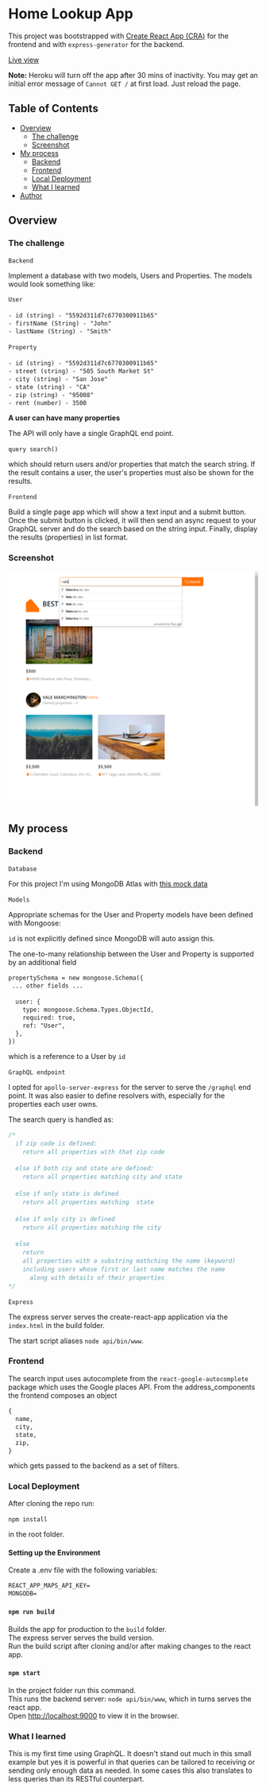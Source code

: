 # Home Lookup App

This project was bootstrapped with [Create React App (CRA)](https://github.com/facebook/create-react-app) for the frontend and with `express-generator` for the backend.

[Live view](https://property-lookup.herokuapp.com/)

**Note:** Heroku will turn off the app after 30 mins of inactivity. You may get an initial error message of `Cannot GET /` at first load. Just reload the page.

## Table of Contents

- [Overview](#overview)
  - [The challenge](#the-challenge)
  - [Screenshot](#screenshot)
- [My process](#my-process)
  - [Backend](#backend)
  - [Frontend](#frontend)
  - [Local Deployment](#local-deployment)
  - [What I learned](#what-i-learned)
- [Author](#author)

## Overview

### The challenge

`Backend`

Implement a database with two models, Users and Properties.
The models would look something like:

```
User

- id (string) - "5592d311d7c6770300911b65"
- firstName (String) - "John"
- lastName (String) - "Smith"

Property

- id (string) - "5592d311d7c6770300911b65"
- street (string) - "505 South Market St"
- city (string) - "San Jose"
- state (string) - "CA"
- zip (string) - "95008"
- rent (number) - 3500
```

**A user can have many properties**

The API will only have a single GraphQL end point.

`query search()`

which should return users and/or properties that match the search string. If the result contains a user, the user's properties must also be shown for the results.

`Frontend`

Build a single page app which will show a text input and a submit button. Once the submit button is clicked, it will then send an async request to your GraphQL server and do the search based on the string input. Finally, display the results (properties) in list format.

### Screenshot

![](./public/images/screenshot.png)

## My process

### Backend

`Database`

For this project I'm using MongoDB Atlas with [this mock data](./api/data.js)

`Models`

Appropriate schemas for the User and Property models have been defined with Mongoose:

`id` is not explicitly defined since MongoDB will auto assign this.

The one-to-many relationship between the User and Property is supported by an additional field

```
propertySchema = new mongoose.Schema({
 ... other fields ...

  user: {
    type: mongoose.Schema.Types.ObjectId,
    required: true,
    ref: "User",
  },
})
```

which is a reference to a User by `id`

`GraphQL endpoint`

I opted for `apollo-server-express` for the server to serve the `/graphql` end point. It was also easier to define resolvers with, especially for the properties each user owns.

The search query is handled as:

```javascript
/*
  if zip code is defined:
    return all properties with that zip code

  else if both ciy and state are defined:
    return all properties matching city and state
  
  else if only state is defined
    return all properties matching  state

  else if only city is defined
    return all properties matching the city

  else
    return 
    all properties with a substring mathching the name (keyword)
    including users whose first or last name matches the name 
      along with details of their properties
*/
```

`Express`

The express server serves the create-react-app application via the `index.html` in the build folder.

The start script aliases `node api/bin/www`.

### Frontend

The search input uses autocomplete from the `react-google-autocomplete` package which uses the Google places API.
From the address_components the frontend composes an object

```
{
  name,
  city,
  state,
  zip,
}
```

which gets passed to the backend as a set of filters.

### Local Deployment

After cloning the repo run:

`npm install`

in the root folder.

#### Setting up the Environment

Create a .env file with the following variables:

```
REACT_APP_MAPS_API_KEY=
MONGODB=
```

#### `npm run build`

Builds the app for production to the `build` folder.\
The express server serves the build version.\
Run the build script after cloning and/or after making changes to the react app.

#### `npm start`

In the project folder run this command.\
This runs the backend server: `node api/bin/www`, which in turns serves the react app.\
Open [http://localhost:9000](http://localhost:9000) to view it in the browser.

### What I learned

This is my first time using GraphQL. It doesn't stand out much in this small example but yes it is powerful in that queries can be tailored to receiving or sending only enough data as needed. In some cases this also translates to less queries than its RESTful counterpart.
